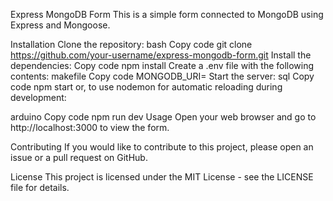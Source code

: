 Express MongoDB Form
This is a simple form connected to MongoDB using Express and Mongoose.

Installation
Clone the repository:
bash
Copy code
git clone https://github.com/your-username/express-mongodb-form.git
Install the dependencies:
Copy code
npm install
Create a .env file with the following contents:
makefile
Copy code
MONGODB_URI=<your-mongodb-uri>
Start the server:
sql
Copy code
npm start
or, to use nodemon for automatic reloading during development:

arduino
Copy code
npm run dev
Usage
Open your web browser and go to http://localhost:3000 to view the form.

Contributing
If you would like to contribute to this project, please open an issue or a pull request on GitHub.

License
This project is licensed under the MIT License - see the LICENSE file for details.
